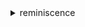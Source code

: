 <details>
  <summary> reminiscence </summary>
  
> Kết thúc là điểm của khởi đầu, mất rồi thì cũng chẳng thể quay lại 
  
> chìm đắm trong tội lỗi, khao khát hi vọng xa vời

                27/4/2025
